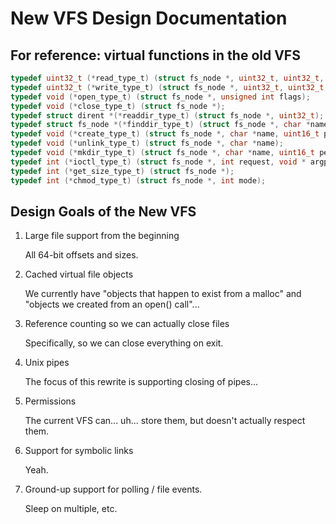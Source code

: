 # New VFS Design Documentation

## For reference: virtual functions in the old VFS

```c
typedef uint32_t (*read_type_t) (struct fs_node *, uint32_t, uint32_t, uint8_t *);
typedef uint32_t (*write_type_t) (struct fs_node *, uint32_t, uint32_t, uint8_t *);
typedef void (*open_type_t) (struct fs_node *, unsigned int flags);
typedef void (*close_type_t) (struct fs_node *);
typedef struct dirent *(*readdir_type_t) (struct fs_node *, uint32_t);
typedef struct fs_node *(*finddir_type_t) (struct fs_node *, char *name);
typedef void (*create_type_t) (struct fs_node *, char *name, uint16_t permission);
typedef void (*unlink_type_t) (struct fs_node *, char *name);
typedef void (*mkdir_type_t) (struct fs_node *, char *name, uint16_t permission);
typedef int (*ioctl_type_t) (struct fs_node *, int request, void * argp);
typedef int (*get_size_type_t) (struct fs_node *);
typedef int (*chmod_type_t) (struct fs_node *, int mode);
```

## Design Goals of the New VFS

1. Large file support from the beginning

    All 64-bit offsets and sizes.

2. Cached virtual file objects

    We currently have "objects that happen to exist from a malloc" and "objects we created from an open() call"...

3. Reference counting so we can actually close files

    Specifically, so we can close everything on exit.

4. Unix pipes

    The focus of this rewrite is supporting closing of pipes...

5. Permissions

    The current VFS can... uh... store them, but doesn't actually respect them.

6. Support for symbolic links

    Yeah.

7. Ground-up support for polling / file events.

    Sleep on multiple, etc.

